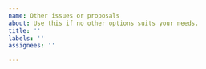 ```yaml
---
name: Other issues or proposals
about: Use this if no other options suits your needs.
title: ''
labels: ''
assignees: ''

---
```

